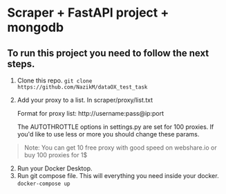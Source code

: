 # Scraper + FastAPI project + mongodb

## To run this project you need to follow the next steps.

1) Clone this repo.
    `git clone https://github.com/NazikM/dataOX_test_task`
2) Add your proxy to a list. In scraper/proxy/list.txt

    Format for proxy list: http://username:pass@ip:port
    
    The AUTOTHROTTLE options in settings.py are set for 100 proxies.  If you'd like to use less or more you should change these params.
    
>    Note: You can get 10 free proxy with good speed on webshare.io or buy 100 proxies for 1$
    
2) Run your Docker Desktop.
3) Run git compose file. This will everything you need inside your docker.
    `docker-compose up`

